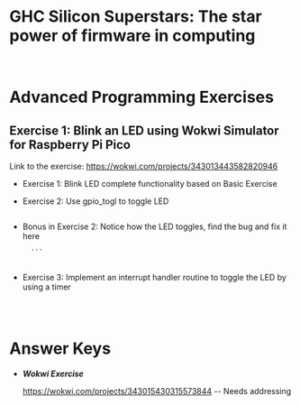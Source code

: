 # GHC Silicon Superstars: The star power of firmware in computing

<br>

# **Advanced Programming Exercises**

## **Exercise 1: Blink an LED using Wokwi Simulator for Raspberry Pi Pico**
Link to the exercise: 
	https://wokwi.com/projects/343013443582820946
	    
* Exercise 1: Blink LED complete functionality based on Basic Exercise

* Exercise 2: Use gpio_togl to toggle LED 

	```

	```
* Bonus in Exercise 2: Notice how the LED toggles, find the bug and fix it here

        ```
	
	```
	
* Exercise 3: Implement an interrupt handler routine to toggle the LED by using a timer

	```

	```

<br>

# Answer Keys
  * ***Wokwi Exercise*** 
  
    https://wokwi.com/projects/343015430315573844  -- Needs addressing
  

<br>
